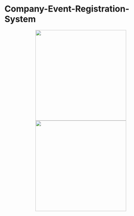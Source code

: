 # Company-Event-Registration-System
<!-- <img src="/1.png"  width="400" height=auto>
<img src="/2.png"  width="400" height=auto> -->
<p float="left" align="middle">
  <img src="/main.png" width="300" />
  <img src="/playerPage.png" width="300" /> 
</p>
